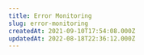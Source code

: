 ```yaml
---
title: Error Monitoring
slug: error-monitoring
createdAt: 2021-09-10T17:54:08.000Z
updatedAt: 2022-08-18T22:36:12.000Z
---
```

